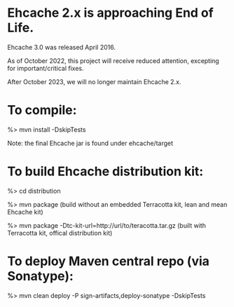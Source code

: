 # Ehcache 2.x is approaching End of Life.   

Ehcache 3.0 was released April 2016.

As of October 2022, this project will receive reduced attention, excepting for important/critical fixes.

After October 2023, we will no longer maintain Ehcache 2.x.


# To compile:

  %> mvn install -DskipTests
  
Note: the final Ehcache jar is found under ehcache/target  


# To build Ehcache distribution kit:

  %> cd distribution
  
  %> mvn package (build without an embedded Terracotta kit, lean and mean Ehcache kit)
  
  %> mvn package -Dtc-kit-url=http://url/to/teracotta.tar.gz  (built with Terracotta kit, offical distribution kit)
  
  
# To deploy Maven central repo (via Sonatype):

  %> mvn clean deploy -P sign-artifacts,deploy-sonatype -DskipTests
  
